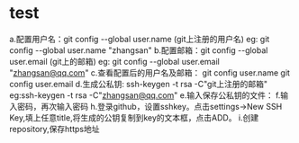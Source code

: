 # test
a.配置用户名：git config --global user.name (git上注册的用户名) eg: git config --global user.name "zhangsan"
b.配置邮箱：git config --global user.email (git上的邮箱) eg: git config --global user.email "zhangsan@qq.com"
c.查看配置后的用户名及邮箱： git config user.name    git config user.email
d.生成公私钥: ssh-keygen -t rsa -C"git上注册的邮箱" eg:ssh-keygen -t rsa -C"zhangsan@qq.com"
e.输入保存公私钥的文件：
f.输入密码，再次输入密码
h.登录github，设置sshkey。点击settings->New SSH Key,填上任意title,将生成的公钥复制到key的文本框，点击ADD。
i.创建repository,保存https地址
